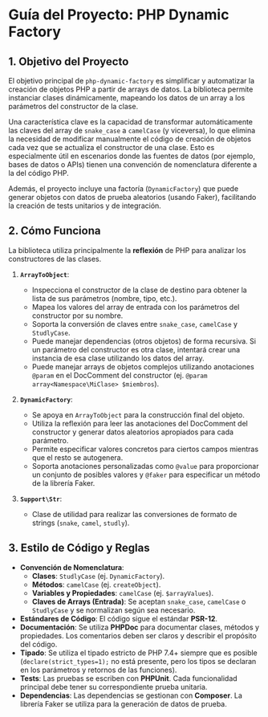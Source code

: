 # Guía del Proyecto: PHP Dynamic Factory

## 1. Objetivo del Proyecto

El objetivo principal de `php-dynamic-factory` es simplificar y automatizar la creación de objetos PHP a partir de arrays de datos. La biblioteca permite instanciar clases dinámicamente, mapeando los datos de un array a los parámetros del constructor de la clase.

Una característica clave es la capacidad de transformar automáticamente las claves del array de `snake_case` a `camelCase` (y viceversa), lo que elimina la necesidad de modificar manualmente el código de creación de objetos cada vez que se actualiza el constructor de una clase. Esto es especialmente útil en escenarios donde las fuentes de datos (por ejemplo, bases de datos o APIs) tienen una convención de nomenclatura diferente a la del código PHP.

Además, el proyecto incluye una factoría (`DynamicFactory`) que puede generar objetos con datos de prueba aleatorios (usando Faker), facilitando la creación de tests unitarios y de integración.

## 2. Cómo Funciona

La biblioteca utiliza principalmente la **reflexión** de PHP para analizar los constructores de las clases.

1.  **`ArrayToObject`**:
    *   Inspecciona el constructor de la clase de destino para obtener la lista de sus parámetros (nombre, tipo, etc.).
    *   Mapea los valores del array de entrada con los parámetros del constructor por su nombre.
    *   Soporta la conversión de claves entre `snake_case`, `camelCase` y `StudlyCase`.
    *   Puede manejar dependencias (otros objetos) de forma recursiva. Si un parámetro del constructor es otra clase, intentará crear una instancia de esa clase utilizando los datos del array.
    *   Puede manejar arrays de objetos complejos utilizando anotaciones `@param` en el DocComment del constructor (ej. `@param array<Namespace\MiClase> $miembros`).

2.  **`DynamicFactory`**:
    *   Se apoya en `ArrayToObject` para la construcción final del objeto.
    *   Utiliza la reflexión para leer las anotaciones del DocComment del constructor y generar datos aleatorios apropiados para cada parámetro.
    *   Permite especificar valores concretos para ciertos campos mientras que el resto se autogenera.
    *   Soporta anotaciones personalizadas como `@value` para proporcionar un conjunto de posibles valores y `@faker` para especificar un método de la librería Faker.

3.  **`Support\Str`**:
    *   Clase de utilidad para realizar las conversiones de formato de strings (`snake`, `camel`, `studly`).

## 3. Estilo de Código y Reglas

*   **Convención de Nomenclatura**:
    *   **Clases**: `StudlyCase` (ej. `DynamicFactory`).
    *   **Métodos**: `camelCase` (ej. `createObject`).
    *   **Variables y Propiedades**: `camelCase` (ej. `$arrayValues`).
    *   **Claves de Arrays (Entrada)**: Se aceptan `snake_case`, `camelCase` o `StudlyCase` y se normalizan según sea necesario.
*   **Estándares de Código**: El código sigue el estándar **PSR-12**.
*   **Documentación**: Se utiliza **PHPDoc** para documentar clases, métodos y propiedades. Los comentarios deben ser claros y describir el propósito del código.
*   **Tipado**: Se utiliza el tipado estricto de PHP 7.4+ siempre que es posible (`declare(strict_types=1);` no está presente, pero los tipos se declaran en los parámetros y retornos de las funciones).
*   **Tests**: Las pruebas se escriben con **PHPUnit**. Cada funcionalidad principal debe tener su correspondiente prueba unitaria.
*   **Dependencias**: Las dependencias se gestionan con **Composer**. La librería Faker se utiliza para la generación de datos de prueba.

